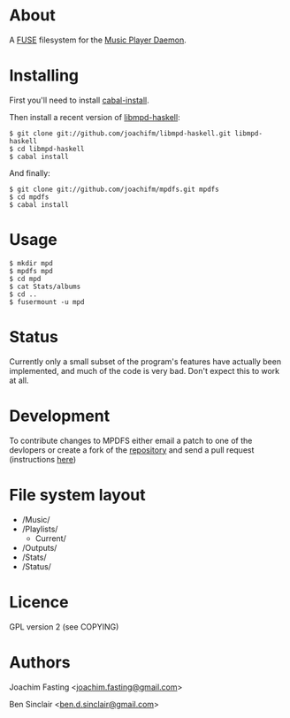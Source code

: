 # About

A [FUSE] filesystem for the [Music Player Daemon].

[FUSE]: http://fuse.sourceforge.net
[Music Player Daemon]: http://www.musicpd.org

# Installing

First you'll need to install [cabal-install].

Then install a recent version of [libmpd-haskell]:

    $ git clone git://github.com/joachifm/libmpd-haskell.git libmpd-haskell
    $ cd libmpd-haskell
    $ cabal install

And finally:

    $ git clone git://github.com/joachifm/mpdfs.git mpdfs
    $ cd mpdfs
    $ cabal install

[libmpd-haskell]: http://projects.haskell.org/libmpd
[cabal-install]: http://hackage.haskell.org/package/cabal-install

# Usage

    $ mkdir mpd
    $ mpdfs mpd
    $ cd mpd
    $ cat Stats/albums
    $ cd ..
    $ fusermount -u mpd

# Status

Currently only a small subset of the program's features have actually been
implemented, and much of the code is very bad. Don't expect this to work at all.

# Development

To contribute changes to MPDFS either email a patch to one of the devlopers or
create a fork of the [repository] and send a pull request (instructions <a href="http://help.github.com">here</a>)

[repository]: http://github.com/joachifm/mpdfs
[here]: http://help.github.com

# File system layout

* /Music/
* /Playlists/
    * Current/
* /Outputs/
* /Stats/
* /Status/

# Licence

GPL version 2 (see COPYING)

# Authors

Joachim Fasting \<joachim.fasting@gmail.com\>

Ben Sinclair \<ben.d.sinclair@gmail.com\>
